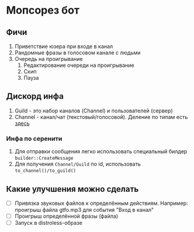 # Мопсорез бот

## Фичи

1. Приветствие юзера при входе в канал
2. Рандомные фразы в голосовом канале с людьми
3. Очередь на проигрывание
    1. Редактирование очереди на проигрывание
    2. Скип
    3. Пауза

## Дискорд инфа

1. Guild - это набор каналов (Channel) и пользователей (сервер)
2. Channel - канал/чат (текстовый/голосовой). Деление по типам
   есть [здесь](https://discord.com/developers/docs/resources/channel#channel-object-channel-types)

### Инфа по серенити

1. Для отправки сообщения легко использовать специальный билдер `builder::CreateMessage`
2. Для получения `Channel/Guild` по id, использовать `to_channel()/to_guild()`

## Какие улучшения можно сделать

- [ ] Привязка звуковых файлов к определённым действиям. Например: проигрыш файла gtfo.mp3 для события "Вход в канал"
- [ ] Проигрыш определённой фразы (файла) 
- [ ] Запуск в distroless-образе
